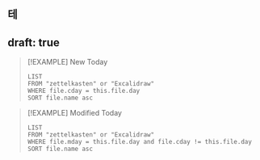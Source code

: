 테
---
draft: true
---

> [!EXAMPLE] New Today
> ```dataview
> LIST
> FROM "zettelkasten" or "Excalidraw"
> WHERE file.cday = this.file.day
> SORT file.name asc
> ```

> [!EXAMPLE] Modified Today
> ```dataview
> LIST
> FROM "zettelkasten" or "Excalidraw"
> WHERE file.mday = this.file.day and file.cday != this.file.day
> SORT file.name asc
> ```
